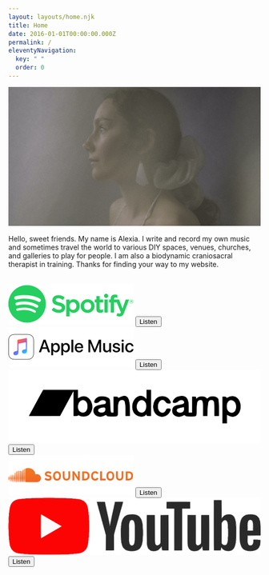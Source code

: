 ```yaml
---
layout: layouts/home.njk
title: Home
date: 2016-01-01T00:00:00.000Z
permalink: /
eleventyNavigation:
  key: " "
  order: 0
---
```

![alexia portrait hazy](/static/img/alexia-2020.jpg)

Hello, sweet friends. My name is Alexia. I write and record my own music and sometimes travel the world to various DIY spaces, venues, churches, and galleries to play for people. I am also a biodynamic craniosacral therapist in training. Thanks for finding your way to my website. 

<br>

<div class="platforms-list__container">
    <div class="platform-list">
        <div class="music-link__container">
            <img class="music-link__logo" src="/static/img/music-platforms/spotify.svg" alt="spotify">
            <a href="https://open.spotify.com/artist/08SD2vwQpHuHq8IiTM180I"><button class="music-link__button">Listen</button></a>
        </div>
        <div class="music-link__container">
            <img class="music-link__logo" src="/static/img/music-platforms/apple-music.svg" alt="apple-music">
            <a href="https://music.apple.com/ca/artist/alexia-avina/1338781702">
            <button class="music-link__button">Listen</button></a>
        </div>
        <div class="music-link__container">
            <img class="music-link__logo" src="/static/img/music-platforms/bandcamp.svg" alt="bandcamp">
            <a href="https://alexiaavina.bandcamp.com">
            <button class="music-link__button">Listen</button></a>
        </div>
        <div class="music-link__container">
            <img class="music-link__logo" src="/static/img/music-platforms/soundcloud.svg" alt="soundcloud">
            <a href= "https://soundcloud.com/alexiaavina/"><button class="music-link__button">Listen</button></a>
        </div>
        <div class="music-link__container">
            <img class="music-link__logo" src="/static/img/music-platforms/youtube.svg" alt="youtube">
            <a href="https://www.youtube.com/channel/UCsW7L3cA0aq86M_KwKQEKwQ"><button class="music-link__button">Listen</button></a>
        </div>
    </div>
</div>